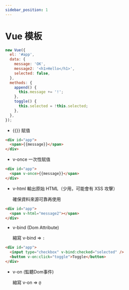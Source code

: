 ```yaml
---
sidebar_position: 1
---
```


# Vue 模板

```javascript
new Vue({
  el: '#app',
  data: {
    message: 'OK',
    message2: '<h1>Hello</h1>',
    selected: false,
  },
  methods: {
    append() {
      this.message += '!';
    },
    toggle() {
      this.selected = !this.selected;
    },
  },
});
```

- {{}} 賦值

```html
<div id="app">
  <span>{{message}}</span>
</div>
```

- v-once 一次性賦值

```html
<div id="app">
  <span v-once>{{message}}</span>
</div>
```

- v-html 輸出原始 HTML（少用，可能會有 XSS 攻擊）

  確保資料來源可靠再使用

```html
<div id="app">
  <span v-html="message2"></span>
</div>
```

- v-bind (Dom Attribute)

  縮寫 v-bind => `:`

```html
<div id="app">
  <input type="checkbox" v-bind:checked="selected" />
  <button v-on:click="toggle">Toggle</button>
</div>
```

- v-on (監聽Dom事件)

  縮寫 v-on => `@`

```html

```
